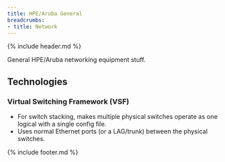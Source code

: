 ```yaml
---
title: HPE/Aruba General
breadcrumbs:
- title: Network
---
```

{% include header.md %}

General HPE/Aruba networking equipment stuff.

## Technologies

### Virtual Switching Framework (VSF)

- For switch stacking, makes multiple physical switches operate as one logical with a single config file.
- Uses normal Ethernet ports (or a LAG/trunk) between the physical switches.

{% include footer.md %}

